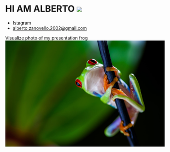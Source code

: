 # HI AM ALBERTO <img src="https://komarev.com/ghpvc/?username=ZanovelloAlberto&label=Profile%20views&color=b60eb1&style=flat"  />
* [Istagram](https://www.instagram.com/albertozanovello_/)
* alberto.zanovello.2002@gmail.com

Visualize photo of my presentation frog 
<img src="pic/frog.jpg"></img>






